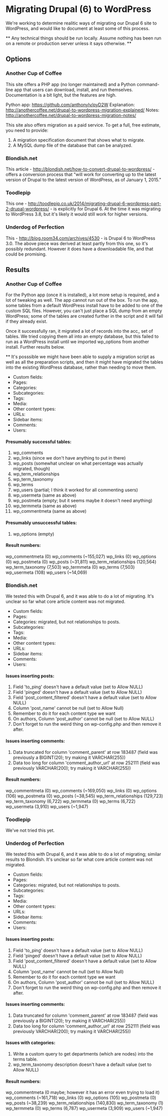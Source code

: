 # Migrating Drupal (6) to WordPress

We're working to determine realitic ways of migrating our Drupal 6 site to WordPress, and would like to document at least some of this process.

** Any technical things should be run locally. Assume nothing has been run on a remote or production server unless it says otherwise. **

## Options

### Another Cup of Coffee

This site offers a PHP app (no longer maintained) and a Python command-line app that users can download, install, and run themselves. Documentation is a bit light, but the features are high.

Python app: https://github.com/anthonylv/pyD2W
Explanation: http://anothercoffee.net/drupal-to-wordpress-migration-explained/
Notes: http://anothercoffee.net/drupal-to-wordpress-migration-notes/

This site also offers migration as a paid service. To get a full, free estimate, you need to provide:

1. A migration specification document that shows what to migrate.
2. A MySQL dump file of the database that can be analyzed.

### Blondish.net

This article - http://blondish.net/how-to-convert-drupal-to-wordpress/ - offers a conversion process that "will work for converting up to the latest version of Drupal to the latest version of WordPress, as of January 1, 2015."

### Toodlepip

This one - http://toodlepip.co.uk/2014/migrating-drupal-6-wordpress-part-2-drupal-wordpress/ - is explicitly for Drupal 6. At the time it was migrating to WordPress 3.8, but it's likely it would still work for higher versions.

### Underdog of Perfection

This - http://blog.room34.com/archives/4530 - is Drupal 6 to WordPress 3.0. The above piece was derived at least partly from this one, so it's possibly redundant. However it does have a downloadable file, and that could be promising.


## Results

### Another Cup of Coffee

For the Python app (once it is installed), a lot more setup is required, and a lot of tweaking as well. The app cannot run out of the box. To run the app, some tables from a default WordPress install have to be added to one of the custom SQL files. However, you can't just place a SQL dump from an empty WordPress; some of the tables are created further in the script and it will fail if they already exist.

Once it successfully ran, it migrated a lot of records into the acc_ set of tables. We tried copying them all into an empty database, but this failed to run as a WordPress install until we imported wp_options from another install. Further results below.

** It's posssible we might have been able to supply a migration script as well as all the preparation scripts, and then it might have migrated the tables into the existing WordPress database, rather than needing to move them.

- Custom fields:
- Pages: 
- Categories:
- Subcategories:
- Tags:
- Media:
- Other content types: 
- URLs:
- Sidebar items:
- Comments:
- Users:

#### Presumably successful tables:

1. wp_comments
2. wp_links (since we don't have anything to put in there)
3. wp_posts (somewhat unclear on what percentage was actually migrated, though)
4. wp_term_relationships
5. wp_term_taxonomy
6. wp_terms
7. wp_users (partial; I think it worked for all commenting users)
8. wp_usermeta (same as above)
9. wp_postmeta (empty; but it seems maybe it doesn't need anything)
10. wp_termmeta (same as above)
11. wp_commentmeta (same as above)

#### Presumably unsuccessful tables:

1. wp_options (empty)

#### Result numbers: 

wp_commentmeta (0)
wp_comments (~155,027)
wp_links (0)
wp_options (0)
wp_postmeta (0)
wp_posts (~31,811)
wp_term_relationships (120,564)
wp_term_taxonomy (7,503)
wp_termmeta (0)
wp_terms (7,503)
wp_usermeta (108)
wp_users (~14,069)

### Blondish.net

We tested this with Drupal 6, and it was able to do a lot of migrating. It's unclear so far what core article content was not migrated.

- Custom fields:
- Pages: 
- Categories: migrated, but not relationships to posts.
- Subcategories:
- Tags:
- Media:
- Other content types: 
- URLs:
- Sidebar items:
- Comments:
- Users:

#### Issues inserting posts:

1. Field 'to_ping' doesn't have a default value (set to Allow NULL)
2. Field 'pinged' doesn't have a default value (set to Allow NULL)
3. Field 'post_content_filtered' doesn't have a default value (set to Allow NULL)
4. Column 'post_name' cannot be null (set to Allow Null)
5. Remember to do it for each content type we want
6. On authors, Column 'post_author' cannot be null (set to Allow NULL)
7. Don't forget to run the weird thing on wp-config.php and then remove it after.

#### Issues inserting comments:

1. Data truncated for column 'comment_parent' at row 183487 (field was previously a BIGINT(20); try making it VARCHAR(255))
2. Data too long for column 'comment_author_url' at row 252111 (field was previously VARCHAR(200); try making it VARCHAR(255))

#### Result numbers: 

wp_commentmeta (0)
wp_comments (~169,050)
wp_links (0)
wp_options (106)
wp_postmeta (0)
wp_posts (~38,545)
wp_term_relationships (129,723)
wp_term_taxonomy (6,722)
wp_termmeta (0)
wp_terms (6,722)
wp_usermeta (3,910)
wp_users (~1,947)


### Toodlepip

We've not tried this yet.

### Underdog of Perfection

We tested this with Drupal 6, and it was able to do a lot of migrating; similar results to Blondish. It's unclear so far what core article content was not migrated.

- Custom fields:
- Pages: 
- Categories: migrated, but not relationships to posts.
- Subcategories:
- Tags:
- Media:
- Other content types: 
- URLs:
- Sidebar items:
- Comments:
- Users:

#### Issues inserting posts:

1. Field 'to_ping' doesn't have a default value (set to Allow NULL)
2. Field 'pinged' doesn't have a default value (set to Allow NULL)
3. Field 'post_content_filtered' doesn't have a default value (set to Allow NULL)
4. Column 'post_name' cannot be null (set to Allow Null)
5. Remember to do it for each content type we want
6. On authors, Column 'post_author' cannot be null (set to Allow NULL)
7. Don't forget to run the weird thing on wp-config.php and then remove it after.

#### Issues inserting comments:

1. Data truncated for column 'comment_parent' at row 183487 (field was previously a BIGINT(20); try making it VARCHAR(255))
2. Data too long for column 'comment_author_url' at row 252111 (field was previously VARCHAR(200); try making it VARCHAR(255))

#### Issues with categories:

1. Write a custom query to get departments (which are nodes) into the terms table.
2. wp_term_taxonomy description doesn't have a default value (set to Allow NULL)

#### Result numbers: 

wp_commentmeta (0 maybe; however it has an error even trying to load it)
wp_comments (~161,718)
wp_links (0)
wp_options (105)
wp_postmeta (0)
wp_posts (~38,239)
wp_term_relationships (140,830)
wp_term_taxonomy (1)
wp_termmeta (0)
wp_terms (6,787)
wp_usermeta (3,909)
wp_users (~1,947)